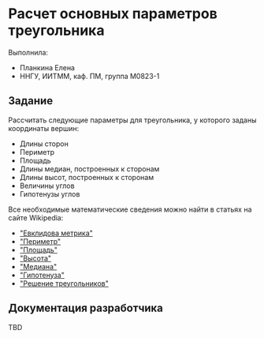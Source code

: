 # Расчет основных параметров треугольника

Выполнила:

 - Планкина Елена
 - ННГУ, ИИТММ, каф. ПМ, группа М0823-1

## Задание

Рассчитать следующие параметры для треугольника, у которого заданы координаты вершин:

 - Длины сторон
 - Периметр
 - Площадь
 - Длины медиан, построенных к сторонам
 - Длины высот, построенных к сторонам
 - Величины углов
 - Гипотенузы углов

Все необходимые математические сведения можно найти в статьях на сайте Wikipedia:

 - ["Евклидова метрика"][distance]
 - ["Периметр"][perimeter]
 - ["Площадь"][area]
 - ["Высота"][altitude]
 - ["Медиана"][median]
 - ["Гипотенуза"][hypotenuse]
 - ["Решение треугольников"][solutions]

## Документация разработчика

TBD

<!-- LINKS -->

[distance]: https://ru.wikipedia.org/wiki/%D0%95%D0%B2%D0%BA%D0%BB%D0%B8%D0%B4%D0%BE%D0%B2%D0%B0_%D0%BC%D0%B5%D1%82%D1%80%D0%B8%D0%BA%D0%B0
[perimeter]: https://ru.wikipedia.org/wiki/%D0%9F%D0%B5%D1%80%D0%B8%D0%BC%D0%B5%D1%82%D1%80
[area]: https://ru.wikipedia.org/wiki/%D0%9F%D0%BB%D0%BE%D1%89%D0%B0%D0%B4%D1%8C
[altitude]: https://ru.wikipedia.org/wiki/%D0%92%D1%8B%D1%81%D0%BE%D1%82%D0%B0_%D1%82%D1%80%D0%B5%D1%83%D0%B3%D0%BE%D0%BB%D1%8C%D0%BD%D0%B8%D0%BA%D0%B0
[median]: https://ru.wikipedia.org/wiki/%D0%9C%D0%B5%D0%B4%D0%B8%D0%B0%D0%BD%D0%B0_%D1%82%D1%80%D0%B5%D1%83%D0%B3%D0%BE%D0%BB%D1%8C%D0%BD%D0%B8%D0%BA%D0%B0
[hypotenuse]: https://ru.wikipedia.org/wiki/%D0%93%D0%B8%D0%BF%D0%BE%D1%82%D0%B5%D0%BD%D1%83%D0%B7%D0%B0
[solutions]: https://ru.wikipedia.org/wiki/%D0%A0%D0%B5%D1%88%D0%B5%D0%BD%D0%B8%D0%B5_%D1%82%D1%80%D0%B5%D1%83%D0%B3%D0%BE%D0%BB%D1%8C%D0%BD%D0%B8%D0%BA%D0%BE%D0%B2